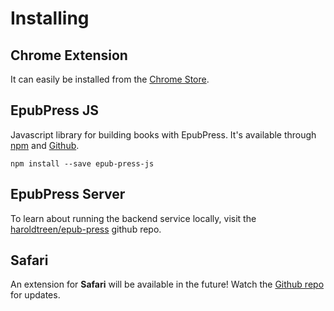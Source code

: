 # Installing

## Chrome Extension
It can easily be installed from the [Chrome Store](https://chrome.google.com/webstore/detail/epubpress/pnhdnpnnffpijjbnhnipkehhibchdeok).

## EpubPress JS
Javascript library for building books with EpubPress.
It's available through [npm](https://www.npmjs.com/package/epub-press-js) and [Github](https://github.com/haroldtreen/epub-press-clients).

```
npm install --save epub-press-js
```

## EpubPress Server  
To learn about running the backend service locally, visit the [haroldtreen/epub-press](https://github.com/haroldtreen/epub-press) github repo.

## Safari
An extension for **Safari** will be available in the future!
Watch the [Github repo](https://github.com/haroldtreen/epub-press-clients) for updates.
